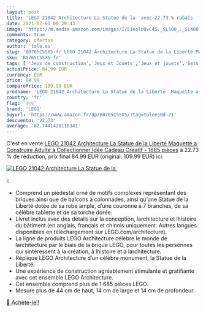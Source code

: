 ```yaml
---
layout: post
title: 'LEGO 21042 Architecture La Statue de la  avec 22.73 % rabais '
date: 2021-07-01 00:29:43
image: 'https://m.media-amazon.com/images/I/51eolUQvC4S._SL500_._SL400_.jpg'
comments: true
category: ofertas
author: 'tole.es'
slug: 'B0765C5SX5-fr LEGO 21042 Architecture La Statue de la Liberté Maquette a...'
sku: 'B0765C5SX5-fr'
tags: [ 'Jeux de construction','Jeux et Jouets','Jeux et jouets','Sets de jeux de construction','lego', ]
actualPrice: 84.99 EUR
currency: EUR
price: 84.99
comparePrice: 109.99 EUR
prodname: 'LEGO 21042 Architecture La Statue de la Liberté  Maquette a Construire Adulte à Collectionner  Idée Cadeau Créatif - 1685 pièces'
country: 'fr'
flag: '🇫🇷'
brand: 'LEGO'
buyurl: 'https://www.amazon.fr/dp/B0765C5SX5/?tag=tolees0d-21'
descuento: '22.73'
average: '82.7441420118341'
---
```


C'est en vente [LEGO 21042 Architecture La Statue de la Liberté  Maquette a Construire Adulte à Collectionner  Idée Cadeau Créatif - 1685 pièces](https://www.amazon.fr/dp/B0765C5SX5/?tag=tolees0d-21)  à  22.73 % de réduction, prix final  84.99 EUR (original: 109.99 EUR) ici:

[![LEGO 21042 Architecture La Statue de la ](https://m.media-amazon.com/images/I/51eolUQvC4S._SL500_._SL400_.jpg)](https://www.amazon.fr/dp/B0765C5SX5/?tag=tolees0d-21)

ℹ️:

- Comprend un piédestal orné de motifs complexes représentant des briques ainsi que de balcons à colonnades, ainsi qu’une Statue de la Liberté dotée de sa robe ample, d’une couronne à 7 branches, de sa célèbre tablette et de sa torche dorée.
- Livret inclus avec des détails sur la conception, larchitecture et lhistoire du bâtiment (en anglais, français et chinois uniquement. Autres langues disponibles en téléchargement sur LEGO.com/architecture).
- La ligne de produits LEGO Architecture célèbre le monde de larchitecture par le biais de la brique LEGO, pour toutes les personnes qui sintéressent à la création, à lhistoire et à larchitecture.
- Réplique LEGO Architecture d’un célèbre monument, la Statue de la Liberté.
- Une expérience de construction agréablement stimulante et gratifiante avec cet ensemble LEGO Architecture.
- Cet ensemble comprend plus de 1 685 pièces LEGO.
- Mesure plus de 44 cm de haut, 14 cm de large et 14 cm de profondeur.

[🛒 Achète-le!!](https://www.amazon.fr/dp/B0765C5SX5/?tag=tolees0d-21)
